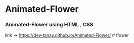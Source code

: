 # Animated-Flower

### Animated-Flower using HTML , CSS

link -> https://dev-tanay.github.io/Animated-Flower/
#   f l o w e r  
 